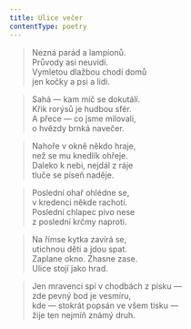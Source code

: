 ```yaml
---
title: Ulice večer
contentType: poetry
---
```


<section>

> Nezná parád a lampionů.  
> Průvody asi neuvidí.  
> Vymletou dlažbou chodí domů  
> jen kočky a psi a lidi.

</section>

<section>

> Sahá — kam míč se dokutálí.  
> Křik rorýsů je hudbou sfér.  
> A přece — co jsme milovali,  
> o hvězdy brnká navečer.

</section>

<section>

> Nahoře v okně někdo hraje,  
> než se mu knedlík ohřeje.  
> Daleko k nebi, nejdál z ráje  
> tluče se píseň naděje.

</section>

<section>

> Poslední ohař ohlédne se,  
> v kredenci někde rachotí.  
> Poslední chlapec pivo nese  
> z poslední krčmy naproti.

</section>

<section>

> Na římse kytka zavírá se,  
> utichnou děti a jdou spat.  
> Zaplane okno. Zhasne zase.  
> Ulice stojí jako hrad.

</section>

<section>

> Jen mravenci spí v chodbách z písku —  
> zde pevný bod je vesmíru,  
> kde — stokrát popsán ve všem tisku —  
> žije ten nejmíň známý druh.

</section>
